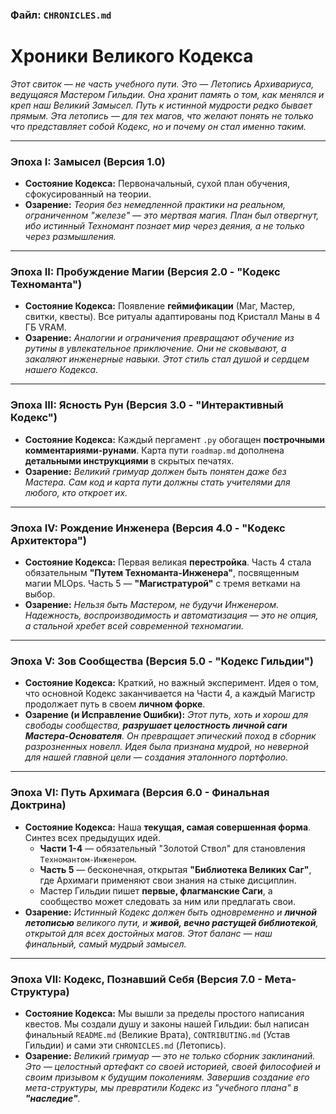 ### **Файл: `CHRONICLES.md`**

# **Хроники Великого Кодекса**

*Этот свиток — не часть учебного пути. Это — Летопись Архивариуса, ведущаяся Мастером Гильдии. Она хранит память о том, как менялся и креп наш Великий Замысел. Путь к истинной мудрости редко бывает прямым. Эта летопись — для тех магов, что желают понять не только *что* представляет собой Кодекс, но и *почему* он стал именно таким.*

---

### **Эпоха I: Замысел (Версия 1.0)**
-   **Состояние Кодекса:** Первоначальный, сухой план обучения, сфокусированный на теории.
-   **Озарение:** *Теория без немедленной практики на реальном, ограниченном "железе" — это мертвая магия. План был отвергнут, ибо истинный Техномант познает мир через деяния, а не только через размышления.*

---

### **Эпоха II: Пробуждение Магии (Версия 2.0 - "Кодекс Техноманта")**
-   **Состояние Кодекса:** Появление **геймификации** (Маг, Мастер, свитки, квесты). Все ритуалы адаптированы под Кристалл Маны в 4 ГБ VRAM.
-   **Озарение:** *Аналогии и ограничения превращают обучение из рутины в увлекательное приключение. Они не сковывают, а закаляют инженерные навыки. Этот стиль стал душой и сердцем нашего Кодекса.*

---

### **Эпоха III: Ясность Рун (Версия 3.0 - "Интерактивный Кодекс")**
-   **Состояние Кодекса:** Каждый пергамент `.py` обогащен **построчными комментариями-рунами**. Карта пути `roadmap.md` дополнена **детальными инструкциями** в скрытых печатях.
-   **Озарение:** *Великий гримуар должен быть понятен даже без Мастера. Сам код и карта пути должны стать учителями для любого, кто откроет их.*

---

### **Эпоха IV: Рождение Инженера (Версия 4.0 - "Кодекс Архитектора")**
-   **Состояние Кодекса:** Первая великая **перестройка**. Часть 4 стала обязательным **"Путем Техноманта-Инженера"**, посвященным магии MLOps. Часть 5 — **"Магистратурой"** с тремя ветками на выбор.
-   **Озарение:** *Нельзя быть Мастером, не будучи Инженером. Надежность, воспроизводимость и автоматизация — это не опция, а стальной хребет всей современной техномагии.*

---

### **Эпоха V: Зов Сообщества (Версия 5.0 - "Кодекс Гильдии")**
-   **Состояние Кодекса:** Краткий, но важный эксперимент. Идея о том, что основной Кодекс заканчивается на Части 4, а каждый Магистр продолжает путь в своем **личном форке**.
-   **Озарение (и Исправление Ошибки):** *Этот путь, хоть и хорош для свободы сообщества, **разрушает целостность личной саги Мастера-Основателя**. Он превращает эпический поход в сборник разрозненных новелл. Идея была признана мудрой, но неверной для нашей главной цели — создания эталонного портфолио.*

---

### **Эпоха VI: Путь Архимага (Версия 6.0 - Финальная Доктрина)**
-   **Состояние Кодекса:** Наша **текущая, самая совершенная форма**. Синтез всех предыдущих идей.
    -   **Части 1-4** — обязательный "Золотой Ствол" для становления `Техномантом-Инженером`.
    -   **Часть 5** — бесконечная, открытая **"Библиотека Великих Саг"**, где Архимаги применяют свои знания на стыке дисциплин.
    -   Мастер Гильдии пишет **первые, флагманские Саги**, а сообщество может следовать за ним или предлагать свои.
-   **Озарение:** *Истинный Кодекс должен быть одновременно и **личной летописью** великого пути, и **живой, вечно растущей библиотекой**, открытой для всех достойных магов. Этот баланс — наш финальный, самый мудрый замысел.*

---

### **Эпоха VII: Кодекс, Познавший Себя (Версия 7.0 - Мета-Структура)**
-   **Состояние Кодекса:** Мы вышли за пределы простого написания квестов. Мы создали душу и законы нашей Гильдии: был написан финальный `README.md` (Великие Врата), `CONTRIBUTING.md` (Устав Гильдии) и сами эти `CHRONICLES.md` (Летопись).
-   **Озарение:** *Великий гримуар — это не только сборник заклинаний. Это — целостный артефакт со своей историей, своей философией и своим призывом к будущим поколениям. Завершив создание его мета-структуры, мы превратили Кодекс из "учебного плана" в **"наследие"**.*